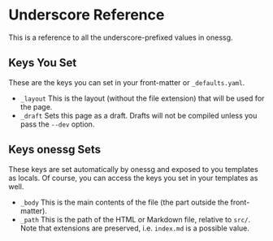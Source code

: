 # Underscore Reference

This is a reference to all the underscore-prefixed values in onessg.

## Keys You Set

These are the keys you can set in your front-matter or `_defaults.yaml`.

- `_layout` This is the layout (without the file extension) that will be used for the page.
- `_draft` Sets this page as a draft. Drafts will not be compiled unless you pass the `--dev` option.

## Keys onessg Sets

These keys are set automatically by onessg and exposed to you templates as locals. Of course, you can access the keys you set in your templates as well.

- `_body` This is the main contents of the file (the part outside the front-matter).
- `_path` This is the path of the HTML or Markdown file, relative to `src/`. Note that extensions are preserved, i.e. `index.md` is a possible value.
